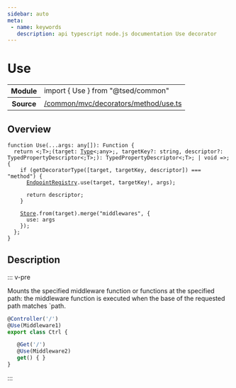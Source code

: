 ```yaml
---
sidebar: auto
meta:
 - name: keywords
   description: api typescript node.js documentation Use decorator
---
```

# Use <Badge text="Decorator" type="decorator"/>
<!-- Summary -->
<section class="symbol-info"><table class="is-full-width"><tbody><tr><th>Module</th><td><div class="lang-typescript"><span class="token keyword">import</span> { Use }&nbsp;<span class="token keyword">from</span>&nbsp;<span class="token string">"@tsed/common"</span></div></td></tr><tr><th>Source</th><td><a href="https://github.com/Romakita/ts-express-decorators/blob/v4.30.1/src//common/mvc/decorators/method/use.ts#L0-L0">/common/mvc/decorators/method/use.ts</a></td></tr></tbody></table></section>

<!-- Overview -->
## Overview


<pre><code class="typescript-lang ">function <span class="token function">Use</span><span class="token punctuation">(</span>...args<span class="token punctuation">:</span> <span class="token keyword">any</span><span class="token punctuation">[</span><span class="token punctuation">]</span><span class="token punctuation">)</span><span class="token punctuation">:</span> Function <span class="token punctuation">{</span>
  return &lt<span class="token punctuation">;</span>T&gt<span class="token punctuation">;</span><span class="token punctuation">(</span>target<span class="token punctuation">:</span> <a href="/api/core/interfaces/Type.html"><span class="token">Type</span></a>&lt<span class="token punctuation">;</span><span class="token keyword">any</span>&gt<span class="token punctuation">;</span><span class="token punctuation">,</span> targetKey?<span class="token punctuation">:</span> <span class="token keyword">string</span><span class="token punctuation">,</span> descriptor?<span class="token punctuation">:</span> TypedPropertyDescriptor&lt<span class="token punctuation">;</span>T&gt<span class="token punctuation">;</span><span class="token punctuation">)</span><span class="token punctuation">:</span> TypedPropertyDescriptor&lt<span class="token punctuation">;</span>T&gt<span class="token punctuation">;</span> | <span class="token keyword">void</span> =&gt<span class="token punctuation">;</span> <span class="token punctuation">{</span>
    if <span class="token punctuation">(</span><span class="token function">getDecoratorType</span><span class="token punctuation">(</span><span class="token punctuation">[</span>target<span class="token punctuation">,</span> targetKey<span class="token punctuation">,</span> descriptor<span class="token punctuation">]</span><span class="token punctuation">)</span> === <span class="token string">"method"</span><span class="token punctuation">)</span> <span class="token punctuation">{</span>
      <a href="/api/common/mvc/registries/EndpointRegistry.html"><span class="token">EndpointRegistry</span></a>.<span class="token function">use</span><span class="token punctuation">(</span>target<span class="token punctuation">,</span> targetKey!<span class="token punctuation">,</span> args<span class="token punctuation">)</span><span class="token punctuation">;</span>

      return descriptor<span class="token punctuation">;</span>
    <span class="token punctuation">}</span>

    <a href="/api/core/class/Store.html"><span class="token">Store</span></a>.<span class="token keyword">from</span><span class="token punctuation">(</span>target<span class="token punctuation">)</span>.<span class="token function">merge</span><span class="token punctuation">(</span>"middlewares"<span class="token punctuation">,</span> <span class="token punctuation">{</span>
      use<span class="token punctuation">:</span> args
    <span class="token punctuation">}</span><span class="token punctuation">)</span><span class="token punctuation">;</span>
  <span class="token punctuation">}</span><span class="token punctuation">;</span>
<span class="token punctuation">}</span>
</code></pre>



<!-- Description -->
## Description

::: v-pre

Mounts the specified middleware function or functions at the specified path: the middleware function is executed when
the base of the requested path matches `path.

```typescript
@Controller('/')
@Use(Middleware1)
export class Ctrl {

   @Get('/')
   @Use(Middleware2)
   get() { }
}

```


:::
